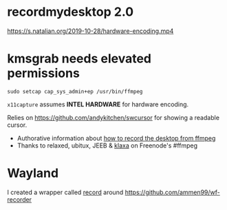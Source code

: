 # recordmydesktop 2.0

https://s.natalian.org/2019-10-28/hardware-encoding.mp4

# kmsgrab needs elevated permissions

	sudo setcap cap_sys_admin+ep /usr/bin/ffmpeg


`x11capture` assumes **INTEL HARDWARE** for hardware encoding.

Relies on https://github.com/andykitchen/swcursor for showing a readable cursor.



* Authorative information about [how to record the desktop from ffmpeg](https://trac.ffmpeg.org/wiki/Capture/Desktop)
* Thanks to relaxed, ubitux, JEEB & [klaxa](https://gist.github.com/7dcccbd86fdcce3c4ced) on Freenode's #ffmpeg

# Wayland

I created a wrapper called [record](https://github.com/kaihendry/dotfiles/blob/master/bin/record) around <https://github.com/ammen99/wf-recorder>
